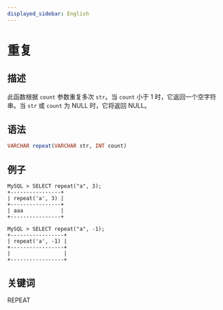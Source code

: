```yaml
---
displayed_sidebar: English
---
```


# 重复

## 描述

此函数根据 `count` 参数重复多次 `str`。当 `count` 小于 1 时，它返回一个空字符串。当 `str` 或 `count` 为 NULL 时，它将返回 NULL。

## 语法

```Haskell
VARCHAR repeat(VARCHAR str, INT count)
```

## 例子

```Plain Text
MySQL > SELECT repeat("a", 3);
+----------------+
| repeat('a', 3) |
+----------------+
| aaa            |
+----------------+

MySQL > SELECT repeat("a", -1);
+-----------------+
| repeat('a', -1) |
+-----------------+
|                 |
+-----------------+
```

## 关键词

REPEAT